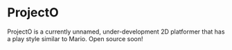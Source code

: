 # ProjectO
ProjectO is a currently unnamed, under-development 2D platformer that has a play style similar to Mario. Open source soon!
